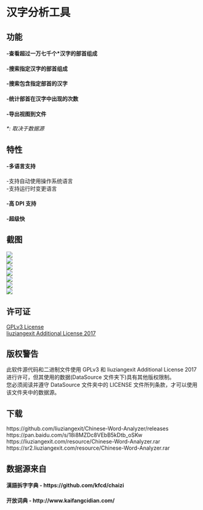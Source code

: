 # 汉字分析工具
<h2>功能</h2>
<h4>-查看超过一万七千个*汉字的部首组成</h4>
<h4>-搜索指定汉字的部首组成</h4>
<h4>-搜索包含指定部首的汉字</h4>
<h4>-统计部首在汉字中出现的次数</h4>
<h4>-导出视图到文件</h4>
<i>*: 取决于数据源</i><br>
<h2>特性</h2>
<h4>-多语言支持</h4>
 -支持自动使用操作系统语言<br>
 -支持运行时变更语言
<h4>-高 DPI 支持</h4>
<h4>-超级快</h4>
<h2>截图</h2>
<img src="/Image/1.png"><br>
<img src="/Image/2.png"><br>
<img src="/Image/3.png"><br>
<img src="/Image/4.png"><br>
<img src="/Image/5.png"><br>
<img src="/Image/6.png"><br>
<img src="/Image/7.png">
<h2>许可证</h2>
<a href="https://github.com/liuziangexit/Chinese-Word-Analyzer/blob/master/LICENSE">GPLv3 License</a><br>
<a href="https://github.com/liuziangexit/Chinese-Word-Analyzer/blob/master/LICENSE-LAL2017.txt">liuziangexit Additional License 2017</a>
<br>
<h2>版权警告</h2>
此软件源代码和二进制文件使用 GPLv3 和 liuziangexit Additional License 2017 进行许可，但其使用的数据(DataSource 文件夹下)具有其他版权限制。<br>
您必须阅读并遵守 DataSource 文件夹中的 LICENSE 文件所列条款，才可以使用该文件夹中的数据源。
<h2>下载</h2>
https://github.com/liuziangexit/Chinese-Word-Analyzer/releases<br>
https://pan.baidu.com/s/18i8MZDc8VEbB5kDtb_oSKw<br>
https://liuziangexit.com/resource/Chinese-Word-Analyzer.rar<br>
https://sr2.liuziangexit.com/resource/Chinese-Word-Analyzer.rar
<h2>数据源来自</h2>
<h4>漢語拆字字典 - https://github.com/kfcd/chaizi</h4>
<h4>开放词典 - http://www.kaifangcidian.com/</h4>
